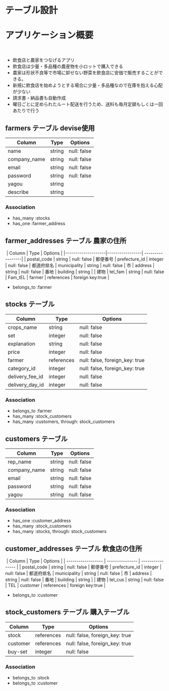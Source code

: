 # テーブル設計


# アプリケーション概要
​
- 飲食店と農家をつなげるアプリ
- 飲食店は少量・多品種の農産物を小ロットで購入できる
- 農家は形状不良等で市場に卸せない野菜を飲食店に安価で販売することができる。
- 新規に飲食店を始めようとする場合に少量・多品種なので在庫を抱える心配が少ない
- 請求書・納品書も自動作成
- 曜日ごとに定められたルート配送を行うため、送料も毎月定額もしくは一回あたりで行う


## farmers テーブル  devise使用

| Column       | Type       | Options     |
| ------------ | ---------- | ----------- |
| name         | string     | null: false |
| company_name | string     | null: false | 会社名
| email        | string     | null: false |
| password     | string     | null: false |
| yagou        | string     |             | 
| describe     | string     |             | 説明





### Association

- has_many :stocks
- has_one :farmer_address




## farmer_addresses テーブル   農家の住所
​
| Column             | Type            | Options          |
|--------------------|-----------------| -----------------|
| postal_code        | string          | null: false      | 郵便番号
| prefecture_id      | integer         | null: false      | 都道府県名
| municipality       | string          | null: false      | 市
| address            | string          | null: false      | 番地
| building           | string          |                  | 建物
| tel_fam            | string          | null: false      | Fam_tEL
| farmer             | references      | foreign key:true | 

- belongs_to :farmer




## stocks テーブル

| Column             | Type       | Options                           |
| -----------------  | ---------  | --------------------------------- |
| crops_name         | string     | null: false                       | 農作物の名前
| set                | integer    | null: false                       | 何セットあるか
| explanation        | string     | null: false                       | 農作物の説明
| price              | integer    | null: false                       |
| farmer             | references | null: false, foreign_key: true    |
| category_id        | integer    | null: false, foreign_key: true    | 農作物の状態
| delivery_fee_id    | integer    | null: false                       | 送料
| delivery_day_id    | integer    | null: false                       | 




### Association

- belongs_to :farmer
- has_many :stock_customers
- has_many :customers, through: stock_customers



## customers テーブル

| Column             | Type       | Options     |
| -----------------  | ---------- | ------------|
| rep_name           | string     | null: false | 代表者名
| company_name       | string     | null: false | 株式会社
| email              | string     | null: false |
| password           | string     | null: false |
| yagou              | string     | null: false | 店名


### Association

- has_one :customer_address
- has_many :stock_customers
- has_many :stocks, through: stock_customers




## customer_addresses テーブル   飲食店の住所
​
| Column             | Type            | Options          |
| ------------------ | --------------- | ---------------- |
| postal_code        | string          | null: false      | 郵便番号
| prefecture_id      | integer         | null: false      | 都道府県名
| municipality       | string          | null: false      | 市
| address            | string          | null: false      | 番地
| building           | string          |                  | 建物
| tel_cus            | string          | null: false      | TEL
| customer           | references      | foreign key:true | 

- belongs_to :customer


## stock_customers テーブル  購入テーブル

| Column    | Type       | Options                        |
| ------    | ---------- | ------------------------------ |
| stock     | references | null: false, foreign_key: true |
| customer  | references | null: false, foreign_key: true |
| buy-set   | integer    | null: false                    |





### Association

- belongs_to :stock
- belongs_to :customer